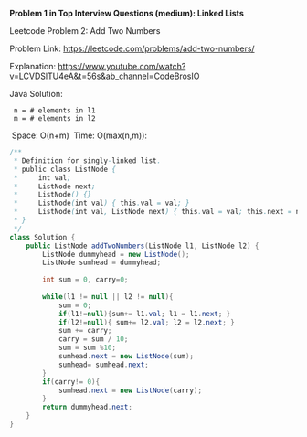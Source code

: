 **Problem 1 in Top Interview Questions (medium): Linked Lists**

Leetcode Problem 2: Add Two Numbers

Problem Link:  https://leetcode.com/problems/add-two-numbers/

Explanation: https://www.youtube.com/watch?v=LCVDSlTU4eA&t=56s&ab_channel=CodeBrosIO



 Java Solution: 
 
     n = # elements in l1         
     m = # elements in l2

​     Space: O(n+m)
​     Time: O(max(n,m)):

```java
/**
 * Definition for singly-linked list.
 * public class ListNode {
 *     int val;
 *     ListNode next;
 *     ListNode() {}
 *     ListNode(int val) { this.val = val; }
 *     ListNode(int val, ListNode next) { this.val = val; this.next = next; }
 * }
 */
class Solution {
    public ListNode addTwoNumbers(ListNode l1, ListNode l2) {
        ListNode dummyhead = new ListNode();
        ListNode sumhead = dummyhead;
        
        int sum = 0, carry=0;
        
        while(l1 != null || l2 != null){
            sum = 0;
            if(l1!=null){sum+= l1.val; l1 = l1.next; }
            if(l2!=null){ sum+= l2.val; l2 = l2.next; }
            sum += carry;
            carry = sum / 10;
            sum = sum %10;
            sumhead.next = new ListNode(sum);
            sumhead= sumhead.next;
        }
        if(carry!= 0){
            sumhead.next = new ListNode(carry);
        }
        return dummyhead.next;
    }
}
```
